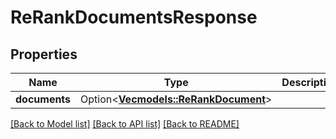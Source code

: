 # ReRankDocumentsResponse

## Properties

Name | Type | Description | Notes
------------ | ------------- | ------------- | -------------
**documents** | Option<[**Vec<models::ReRankDocument>**](ReRankDocument.md)> |  | [optional]

[[Back to Model list]](../README.md#documentation-for-models) [[Back to API list]](../README.md#documentation-for-api-endpoints) [[Back to README]](../README.md)


